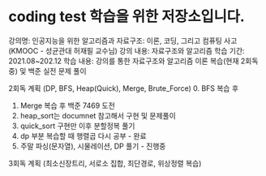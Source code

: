 # coding test 학습을 위한 저장소입니다.

강의명: 인공지능을 위한 알고리즘과 자료구조: 이론, 코딩, 그리고 컴퓨팅 사고(KMOOC - 성균관대 허재필 교수님)
강의 내용: 자료구조와 알고리즘
학습 기간: 2021.08~202.12
학습 내용: 강의를 통한 자료구조와 알고리즘 이론 복습(현재 2회독중) 및 백준 실전 문제 풀이

2회독 계획 (DP, BFS, Heap(Quick), Merge, Brute_Force)
0. BFS 복습 후 
1. Merge 복습 후 백준 7469 도전 
2. heap_sort는 documnet 참고해서 구현 및 문제풀이
3. quick_sort 구현만 이후 분할정복 풀기
4. dp 부분 복습할 때 행렬곱 다시 공부 - 완료
5. 주말 파싱(문자열), 시물레이션, DP 풀기 - 진행중

3회독 계획 (최소신장트리, 서로소 집합, 최단경로, 위상정렬 복습)
